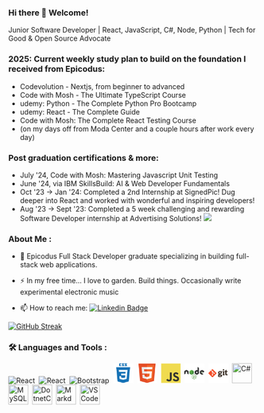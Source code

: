 ### Hi there 👋 Welcome!

Junior Software Developer | React, JavaScript, C#, Node, Python | Tech for Good & Open Source Advocate

### 2025: Current weekly study plan to build on the foundation I received from Epicodus:
- Codevolution - Nextjs, from beginner to advanced
- Code with Mosh - The Ultimate TypeScript Course
- udemy: Python - The Complete Python Pro Bootcamp
- udemy: React - The Complete Guide
- Code with Mosh: The Complete React Testing Course
- (on my days off from Moda Center and a couple hours after work every day)

### Post graduation certifications & more:
- July '24, Code with Mosh: Mastering Javascript Unit Testing
- June '24, via IBM SkillsBuild: AI & Web Developer Fundamentals
- Oct '23 -> Jan '24: Completed a 2nd Internship at SignedPic! Dug deeper into React and worked with wonderful and inspiring developers! 
- Aug '23 -> Sept '23: Completed a 5 week challenging and rewarding Software Developer internship at Advertising Solutions! <img src="https://media.giphy.com/media/WUlplcMpOCEmTGBtBW/giphy.gif" width="30">

### About Me : 

- :seedling: Epicodus Full Stack Developer graduate specializing in building full-stack web applications.

- :zap: In my free time... I love to garden. Build things. Occasionally write experimental electronic music

- :mailbox: How to reach me: [![Linkedin Badge](https://img.shields.io/badge/-LinkedIn-blue?style=flat&logo=Linkedin&logoColor=white)](https://www.linkedin.com/in/eusebie-siebenberg/)

[![GitHub Streak](https://streak-stats.demolab.com?user=eusebiedev&theme=panda&mode=weekly&hide_longest_streak=true)](https://git.io/streak-stats)

### :hammer_and_wrench: Languages and Tools :
<div>
  <img src="https://cdn.jsdelivr.net/gh/devicons/devicon/icons/react/react-original.svg" title="React" alt="React" width="40" height="40"/>&nbsp;
  <img src="https://cdn.jsdelivr.net/gh/devicons/devicon/icons/docker/docker-original.svg" title="React" alt="React" width="40" height="40"/>&nbsp;
  <img src="https://cdn.jsdelivr.net/gh/devicons/devicon/icons/bootstrap/bootstrap-original.svg" title="Bootstrap" alt="Bootstrap" width="40" height="40"/>&nbsp;
  <img src="https://github.com/devicons/devicon/blob/master/icons/css3/css3-plain-wordmark.svg"  title="CSS3" alt="CSS" width="40" height="40"/>&nbsp;
  <img src="https://github.com/devicons/devicon/blob/master/icons/html5/html5-original.svg" title="HTML5" alt="HTML" width="40" height="40"/>&nbsp;
  <img src="https://github.com/devicons/devicon/blob/master/icons/javascript/javascript-original.svg" title="JavaScript" alt="JavaScript" width="40" height="40"/>&nbsp;
  <img src="https://github.com/devicons/devicon/blob/master/icons/nodejs/nodejs-original-wordmark.svg" title="NodeJS" alt="NodeJS" width="40" height="40"/>&nbsp;
  <img src="https://github.com/devicons/devicon/blob/master/icons/git/git-original-wordmark.svg" title="Git" **alt="Git" width="40" height="40"/>&nbsp;
  <img src="https://cdn.jsdelivr.net/gh/devicons/devicon/icons/csharp/csharp-original.svg" title="C#" width="40" height="40" />&nbsp;
  <img src="https://cdn.jsdelivr.net/gh/devicons/devicon/icons/mysql/mysql-original.svg" title="MySQL" width="40" height="40" />&nbsp;
  <img src="https://cdn.jsdelivr.net/gh/devicons/devicon/icons/dotnetcore/dotnetcore-original.svg" title="DotnetCore" width="40" height="40" />&nbsp;
  <img src="https://cdn.jsdelivr.net/gh/devicons/devicon/icons/markdown/markdown-original.svg" title="Markdown" width="40" height="40"  />&nbsp;
  <img src="https://cdn.jsdelivr.net/gh/devicons/devicon/icons/vscode/vscode-original.svg" title="VSCode" width="40" height="40" />
</div>
